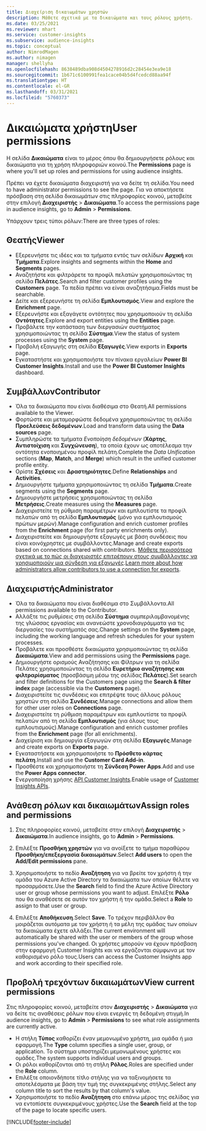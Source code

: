 ```yaml
---
title: Διαχείριση δικαιωμάτων χρηστών
description: Μάθετε σχετικά με τα δικαιώματα και τους ρόλους χρήστη.
ms.date: 03/25/2021
ms.reviewer: mhart
ms.service: customer-insights
ms.subservice: audience-insights
ms.topic: conceptual
author: NimrodMagen
ms.author: nimagen
manager: shellyha
ms.openlocfilehash: 8638489dba908d4504278916d2c28454e3ea9e18
ms.sourcegitcommit: 1b671c6100991fea1cace04b5d4fcedcd88aa94f
ms.translationtype: HT
ms.contentlocale: el-GR
ms.lasthandoff: 03/31/2021
ms.locfileid: "5760373"
---
```

# <a name="user-permissions"></a><span data-ttu-id="eb4cc-103">Δικαιώματα χρήστη</span><span class="sxs-lookup"><span data-stu-id="eb4cc-103">User permissions</span></span>

<span data-ttu-id="eb4cc-104">Η σελίδα **Δικαιώματα** είναι το μέρος όπου θα δημιουργήσετε ρόλους και δικαιώματα για τη χρήση πληροφοριών κοινού.</span><span class="sxs-lookup"><span data-stu-id="eb4cc-104">The **Permissions** page is where you'll set up roles and permissions for using audience insights.</span></span>

<span data-ttu-id="eb4cc-105">Πρέπει να έχετε δικαιώματα διαχειριστή για να δείτε τη σελίδα.</span><span class="sxs-lookup"><span data-stu-id="eb4cc-105">You need to have administrator permissions to see the page.</span></span> <span data-ttu-id="eb4cc-106">Για να αποκτήσετε πρόσβαση στη σελίδα δικαιωμάτων στις πληροφορίες κοινού, μεταβείτε στην επιλογή **Διαχειριστής** > **Δικαιώματα**.</span><span class="sxs-lookup"><span data-stu-id="eb4cc-106">To access the permissions page in audience insights, go to **Admin** > **Permissions**.</span></span>

<span data-ttu-id="eb4cc-107">Υπάρχουν τρεις τύποι ρόλων:</span><span class="sxs-lookup"><span data-stu-id="eb4cc-107">There are three types of roles:</span></span>

## <a name="viewer"></a><span data-ttu-id="eb4cc-108">Θεατής</span><span class="sxs-lookup"><span data-stu-id="eb4cc-108">Viewer</span></span>

- <span data-ttu-id="eb4cc-109">Εξερευνήστε τις ιδέες και τα τμήματα εντός των σελίδων **Αρχική** και **Τμήματα**.</span><span class="sxs-lookup"><span data-stu-id="eb4cc-109">Explore insights and segments within the **Home** and **Segments** pages.</span></span>
- <span data-ttu-id="eb4cc-110">Αναζητήστε και φιλτράρετε τα προφίλ πελατών χρησιμοποιώντας τη σελίδα **Πελάτες**.</span><span class="sxs-lookup"><span data-stu-id="eb4cc-110">Search and filter customer profiles using the **Customers** page.</span></span> <span data-ttu-id="eb4cc-111">Τα πεδία πρέπει να είναι αναζητήσιμα.</span><span class="sxs-lookup"><span data-stu-id="eb4cc-111">Fields must be searchable.</span></span>
- <span data-ttu-id="eb4cc-112">Δείτε και εξερευνήστε τη σελίδα **Εμπλουτισμός**.</span><span class="sxs-lookup"><span data-stu-id="eb4cc-112">View and explore the **Enrichment** page.</span></span>
- <span data-ttu-id="eb4cc-113">Εξερευνήστε και εξαγάγετε οντότητες που χρησιμοποιούν τη σελίδα **Οντότητες**.</span><span class="sxs-lookup"><span data-stu-id="eb4cc-113">Explore and export entities using the **Entities** page.</span></span>
- <span data-ttu-id="eb4cc-114">Προβάλετε την κατάσταση των διεργασιών συστήματος χρησιμοποιώντας τη σελίδα **Σύστημα**.</span><span class="sxs-lookup"><span data-stu-id="eb4cc-114">View the status of system processes  using the **System** page.</span></span>
- <span data-ttu-id="eb4cc-115">Προβολή εξαγωγής στη σελίδα **Εξαγωγές**.</span><span class="sxs-lookup"><span data-stu-id="eb4cc-115">View exports in **Exports** page.</span></span>
- <span data-ttu-id="eb4cc-116">Εγκαταστήστε και χρησιμοποιήστε τον πίνακα εργαλείων **Power BI Customer Insights**.</span><span class="sxs-lookup"><span data-stu-id="eb4cc-116">Install and use the **Power BI Customer Insights** dashboard.</span></span>

## <a name="contributor"></a><span data-ttu-id="eb4cc-117">Συμβάλλων</span><span class="sxs-lookup"><span data-stu-id="eb4cc-117">Contributor</span></span>

- <span data-ttu-id="eb4cc-118">Όλα τα δικαιώματα που είναι διαθέσιμα στο Θεατή.</span><span class="sxs-lookup"><span data-stu-id="eb4cc-118">All permissions available to the Viewer.</span></span>
- <span data-ttu-id="eb4cc-119">Φορτώστε και μεταμορφώστε δεδομένα χρησιμοποιώντας τη σελίδα **Προελεύσεις δεδομένων**.</span><span class="sxs-lookup"><span data-stu-id="eb4cc-119">Load and transform data using the **Data sources** page.</span></span>
- <span data-ttu-id="eb4cc-120">Συμπληρώστε τα τμήματα *Ενοποίηση δεδομένων* (**Χάρτης**, **Αντιστοίχιση** και **Συγχώνευση**), τα οποία έχουν ως αποτέλεσμα την οντότητα ενοποιημένου προφίλ πελάτη.</span><span class="sxs-lookup"><span data-stu-id="eb4cc-120">Complete the *Data Unification* sections (**Map**, **Match**, and **Merge**) which result in the unified customer profile entity.</span></span>
- <span data-ttu-id="eb4cc-121">Ορίστε **Σχέσεις** και **Δραστηριότητες**.</span><span class="sxs-lookup"><span data-stu-id="eb4cc-121">Define **Relationships** and **Activities**.</span></span>
- <span data-ttu-id="eb4cc-122">Δημιουργήστε τμήματα χρησιμοποιώντας τη σελίδα **Τμήματα**.</span><span class="sxs-lookup"><span data-stu-id="eb4cc-122">Create segments using the **Segments** page.</span></span>
- <span data-ttu-id="eb4cc-123">Δημιουργήστε μετρήσεις χρησιμοποιώντας τη σελίδα **Μετρήσεις**.</span><span class="sxs-lookup"><span data-stu-id="eb4cc-123">Create measures using the **Measures** page.</span></span>
- <span data-ttu-id="eb4cc-124">Διαχειριστείτε τη ρύθμιση παραμέτρων και εμπλουτίστε τα προφίλ πελατών από τη σελίδα **Εμπλουτισμός** (μόνο για εμπλουτισμούς πρώτων μερών).</span><span class="sxs-lookup"><span data-stu-id="eb4cc-124">Manage configuration and enrich customer profiles from the **Enrichment** page (for first party enrichments only).</span></span>
- <span data-ttu-id="eb4cc-125">Διαχειριστείτε και δημιουργήστε εξαγωγές με βάση συνδέσεις που είναι κοινόχρηστες με συμβάλλοντες.</span><span class="sxs-lookup"><span data-stu-id="eb4cc-125">Manage and create exports based on connections shared with contributors.</span></span> <span data-ttu-id="eb4cc-126">[Μάθετε περισσότερα σχετικά με το πώς οι διαχειριστές επιτρέπουν στους συμβάλλοντες να χρησιμοποιούν μια σύνδεση για εξαγωγές](connections.md#allow-contributors-to-use-a-connection-for-exports).</span><span class="sxs-lookup"><span data-stu-id="eb4cc-126">[Learn more about how administrators allow contributors to use a connection for exports](connections.md#allow-contributors-to-use-a-connection-for-exports).</span></span>

## <a name="administrator"></a><span data-ttu-id="eb4cc-127">Διαχειριστής</span><span class="sxs-lookup"><span data-stu-id="eb4cc-127">Administrator</span></span>

- <span data-ttu-id="eb4cc-128">Όλα τα δικαιώματα που είναι διαθέσιμα στο Συμβάλλοντα.</span><span class="sxs-lookup"><span data-stu-id="eb4cc-128">All permissions available to the Contributor.</span></span>
- <span data-ttu-id="eb4cc-129">Αλλάξτε τις ρυθμίσεις στη σελίδα **Σύστημα** συμπεριλαμβανομένης της γλώσσας εργασίας και ανανεώστε χρονοδιαγράμματα για τις διεργασίες του συστήματός σας.</span><span class="sxs-lookup"><span data-stu-id="eb4cc-129">Change settings on the **System** page, including the working language and refresh schedules for your system processes.</span></span>
- <span data-ttu-id="eb4cc-130">Προβάλετε και προσθέστε δικαιώματα χρησιμοποιώντας τη σελίδα **Δικαιώματα**.</span><span class="sxs-lookup"><span data-stu-id="eb4cc-130">View and add permissions using the **Permissions** page.</span></span>
- <span data-ttu-id="eb4cc-131">Δημιουργήστε ορισμούς Αναζήτησης και Φίλτρων για τη σελίδα Πελάτες χρησιμοποιώντας τη σελίδα **Ευρετήριο αναζήτησης και φιλτραρίσματος** (προσβάσιμη μέσω της σελίδας **Πελάτες**).</span><span class="sxs-lookup"><span data-stu-id="eb4cc-131">Set search and filter definitions for the Customers page using the **Search & filter index** page (accessible via the **Customers** page).</span></span>
- <span data-ttu-id="eb4cc-132">Διαχειριστείτε τις συνδέσεις και επιτρέψτε τους άλλους ρόλους χρηστών στη σελίδα **Συνδέσεις**.</span><span class="sxs-lookup"><span data-stu-id="eb4cc-132">Manage connections and allow them for other user roles on **Connections** page.</span></span>
- <span data-ttu-id="eb4cc-133">Διαχειριστείτε τη ρύθμιση παραμέτρων και εμπλουτίστε τα προφίλ πελατών από τη σελίδα **Εμπλουτισμός** (για όλους τους εμπλουτισμούς).</span><span class="sxs-lookup"><span data-stu-id="eb4cc-133">Manage configuration and enrich customer profiles from the **Enrichment** page (for all enrichments).</span></span>
- <span data-ttu-id="eb4cc-134">Διαχείριση και δημιουργία εξαγωγών στη σελίδα **Εξαγωγές**.</span><span class="sxs-lookup"><span data-stu-id="eb4cc-134">Manage and create exports on **Exports** page.</span></span>
- <span data-ttu-id="eb4cc-135">Εγκαταστήσετε και χρησιμοποιήστε το **Πρόσθετο κάρτας πελάτη**.</span><span class="sxs-lookup"><span data-stu-id="eb4cc-135">Install and use the **Customer Card Add-in**.</span></span>
- <span data-ttu-id="eb4cc-136">Προσθέστε και χρησιμοποιήστε τη **Σύνδεση Power Apps**.</span><span class="sxs-lookup"><span data-stu-id="eb4cc-136">Add and use the **Power Apps connector**.</span></span>
- <span data-ttu-id="eb4cc-137">Ενεργοποίηση χρήσης [API Customer Insights](apis.md).</span><span class="sxs-lookup"><span data-stu-id="eb4cc-137">Enable usage of [Customer Insights APIs](apis.md).</span></span>

## <a name="assign-roles-and-permissions"></a><span data-ttu-id="eb4cc-138">Ανάθεση ρόλων και δικαιωμάτων</span><span class="sxs-lookup"><span data-stu-id="eb4cc-138">Assign roles and permissions</span></span>

1. <span data-ttu-id="eb4cc-139">Στις πληροφορίες κοινού, μεταβείτε στην επιλογή **Διαχειριστής** > **Δικαιώματα**.</span><span class="sxs-lookup"><span data-stu-id="eb4cc-139">In audience insights, go to **Admin** > **Permissions**.</span></span>

1. <span data-ttu-id="eb4cc-140">Επιλέξτε **Προσθήκη χρηστών** για να ανοίξετε το τμήμα παραθύρου **Προσθήκη/επεξεργασία δικαιωμάτων**.</span><span class="sxs-lookup"><span data-stu-id="eb4cc-140">Select **Add users** to open the **Add/Edit permissions** pane.</span></span>

1. <span data-ttu-id="eb4cc-141">Χρησιμοποιήστε το πεδίο **Αναζήτηση** για να βρείτε τον χρήστη ή την ομάδα του Azure Active Directory τα δικαιώματα των οποίων θέλετε να προσαρμόσετε.</span><span class="sxs-lookup"><span data-stu-id="eb4cc-141">Use the **Search** field to find the Azure Active Directory user or group whose permissions you want to adjust.</span></span> <span data-ttu-id="eb4cc-142">Επιλέξτε **Ρόλο** που θα αναθέσετε σε αυτόν τον χρήστη ή την ομάδα.</span><span class="sxs-lookup"><span data-stu-id="eb4cc-142">Select a **Role** to assign to that user or group.</span></span>

1. <span data-ttu-id="eb4cc-143">Επιλέξτε **Αποθήκευση**.</span><span class="sxs-lookup"><span data-stu-id="eb4cc-143">Select **Save**.</span></span> <span data-ttu-id="eb4cc-144">Το τρέχον περιβάλλον θα μοιράζεται αυτόματα με τον χρήστη ή τα μέλη της ομάδας των οποίων τα δικαιώματα έχετε αλλάξει.</span><span class="sxs-lookup"><span data-stu-id="eb4cc-144">The current environment will automatically be shared with the user or members of the group whose permissions you've changed.</span></span> <span data-ttu-id="eb4cc-145">Οι χρήστες μπορούν να έχουν πρόσβαση στην εφαρμογή Customer Insights και να εργάζονται σύμφωνα με τον καθορισμένο ρόλο τους.</span><span class="sxs-lookup"><span data-stu-id="eb4cc-145">Users can access the Customer Insights app and work according to their specified role.</span></span>

## <a name="view-current-permissions"></a><span data-ttu-id="eb4cc-146">Προβολή τρεχόντων δικαιωμάτων</span><span class="sxs-lookup"><span data-stu-id="eb4cc-146">View current permissions</span></span>

<span data-ttu-id="eb4cc-147">Στις πληροφορίες κοινού, μεταβείτε στον **Διαχειριστής** > **Δικαιώματα** για να δείτε τις αναθέσεις ρόλων που είναι ενεργές τη δεδομένη στιγμή.</span><span class="sxs-lookup"><span data-stu-id="eb4cc-147">In audience insights, go to **Admin** > **Permissions** to see what role assignments are currently active.</span></span>

- <span data-ttu-id="eb4cc-148">Η στήλη **Τύπος** καθορίζει έναν μεμονωμένο χρήστη, μια ομάδα ή μια εφαρμογή.</span><span class="sxs-lookup"><span data-stu-id="eb4cc-148">The **Type** column specifies a single user, group, or application.</span></span> <span data-ttu-id="eb4cc-149">Το σύστημα υποστηρίζει μεμονωμένους χρήστες και ομάδες.</span><span class="sxs-lookup"><span data-stu-id="eb4cc-149">The system supports individual users and groups.</span></span>
- <span data-ttu-id="eb4cc-150">Οι ρόλοι καθορίζονται από τη στήλη **Ρόλος**.</span><span class="sxs-lookup"><span data-stu-id="eb4cc-150">Roles are specified under the **Role** column.</span></span>
- <span data-ttu-id="eb4cc-151">Επιλέξτε οποιονδήποτε τίτλο στήλης για να ταξινομήσετε τα αποτελέσματα με βάση την τιμή της συγκεκριμένης στήλης.</span><span class="sxs-lookup"><span data-stu-id="eb4cc-151">Select any column title to sort the results by that column's value.</span></span>
- <span data-ttu-id="eb4cc-152">Χρησιμοποιήστε το πεδίο **Αναζήτηση** στο επάνω μέρος της σελίδας για να εντοπίσετε συγκεκριμένους χρήστες.</span><span class="sxs-lookup"><span data-stu-id="eb4cc-152">Use the **Search** field at the top of the page to locate specific users.</span></span>


[!INCLUDE[footer-include](../includes/footer-banner.md)]
